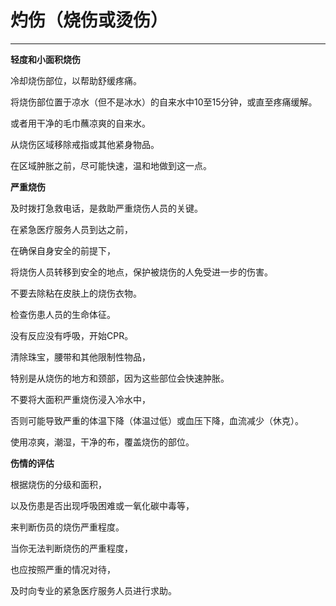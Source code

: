 # 灼伤（烧伤或烫伤）

---

**轻度和小面积烧伤**

  


  


冷却烧伤部位，以帮助舒缓疼痛。

将烧伤部位置于凉水（但不是冰水）的自来水中10至15分钟，或直至疼痛缓解。  


或者用干净的毛巾蘸凉爽的自来水。

  


从烧伤区域移除戒指或其他紧身物品。

  


在区域肿胀之前，尽可能快速，温和地做到这一点。

  


  


  


  


**严重烧伤**

  


  


及时拨打急救电话，是救助严重烧伤人员的关键。

  


在紧急医疗服务人员到达之前，

  


在确保自身安全的前提下，

  


将烧伤人员转移到安全的地点，保护被烧伤的人免受进一步的伤害。

  


不要去除粘在皮肤上的烧伤衣物。

  


  


检查伤患人员的生命体征。

  


没有反应没有呼吸，开始CPR。

  


  


清除珠宝，腰带和其他限制性物品，

  


特别是从烧伤的地方和颈部，因为这些部位会快速肿胀。

  


不要将大面积严重烧伤浸入冷水中，

  


否则可能导致严重的体温下降（体温过低）或血压下降，血流减少（休克）。

  


使用凉爽，潮湿，干净的布，覆盖烧伤的部位。

  


  


**伤情的评估**

  


  


根据烧伤的分级和面积，

  


以及伤患是否出现呼吸困难或一氧化碳中毒等，

  


来判断伤员的烧伤严重程度。

  


当你无法判断烧伤的严重程度，

  


也应按照严重的情况对待，

  


及时向专业的紧急医疗服务人员进行求助。

  


